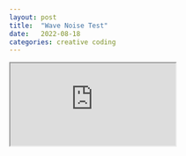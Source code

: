 ```yaml
---
layout: post
title:  "Wave Noise Test"
date:   2022-08-18
categories: creative coding
---
```


<iframe src="https://editor.p5js.org/reilivia/full/Ullt443Y1"></iframe>

# 